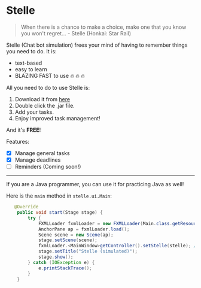 # Stelle

> When there is a chance to make a choice, make one that you know you won't regret... - Stelle (Honkai: Star Rail)

Stelle (Chat bot simulation) frees your mind of having to remember things you need to do. It is:
- text-based
- easy to learn
- BLAZING FAST to use :fire: :fire: :fire:

All you need to do to use Stelle is:
1. Download it from [here](https://github.com/LeeZeHao/ip/releases)
2. Double click the .jar file.
3. Add your tasks.
4. Enjoy improved task management!

And it's <b>FREE</b>!

Features:
- [X] Manage general tasks
- [X] Manage deadlines
- [ ] Reminders (Coming soon!)

---

If you are a Java programmer, you can use it for practicing Java as well!

Here is the `main` method in `stelle.ui.Main`: 
```java
   @Override
    public void start(Stage stage) {
        try {
            FXMLLoader fxmlLoader = new FXMLLoader(Main.class.getResource("/view/MainWindow.fxml"));
            AnchorPane ap = fxmlLoader.load();
            Scene scene = new Scene(ap);
            stage.setScene(scene);
            fxmlLoader.<MainWindow>getController().setStelle(stelle); // inject the Duke instance
            stage.setTitle("Stelle (simulated)");
            stage.show();
        } catch (IOException e) {
            e.printStackTrace();
        }
    }
```